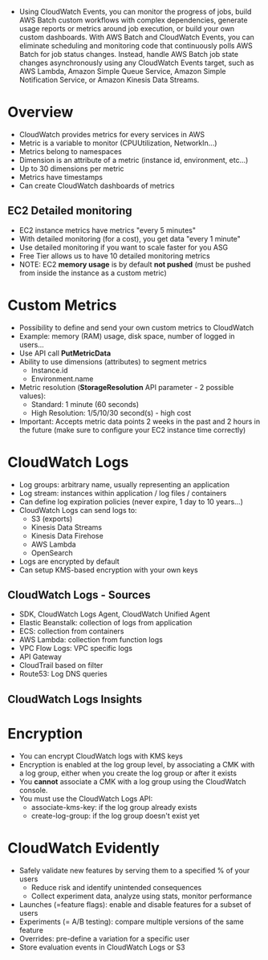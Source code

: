 - Using CloudWatch Events, you can monitor the progress of jobs, build AWS Batch custom workflows with complex dependencies, generate usage reports or metrics around job execution, or build your own custom dashboards. With AWS Batch and CloudWatch Events, you can eliminate scheduling and monitoring code that continuously polls AWS Batch for job status changes. Instead, handle AWS Batch job state changes asynchronously using any CloudWatch Events target, such as AWS Lambda, Amazon Simple Queue Service, Amazon Simple Notification Service, or Amazon Kinesis Data Streams.

# Overview

- CloudWatch provides metrics for every services in AWS
- Metric is a variable to monitor (CPUUtilization, NetworkIn...)
- Metrics belong to namespaces
- Dimension is an attribute of a metric (instance id, environment, etc...)
- Up to 30 dimensions per metric
- Metrics have timestamps
- Can create CloudWatch dashboards of metrics

## EC2 Detailed monitoring

- EC2 instance metrics have metrics "every 5 minutes"
- With detailed monitoring (for a cost), you get data "every 1 minute"
- Use detailed monitoring if you want to scale faster for you ASG
- Free Tier allows us to have 10 detailed monitoring metrics
- NOTE: EC2 **memory usage** is by default **not pushed** (must be pushed from inside the instance as a custom metric)

# Custom Metrics

- Possibility to define and send your own custom metrics to CloudWatch
- Example: memory (RAM) usage, disk space, number of logged in users...
- Use API call **PutMetricData**
- Ability to use dimensions (attributes) to segment metrics
  - Instance.id
  - Environment.name
- Metric resolution (**StorageResolution** API parameter - 2 possible values):
  - Standard: 1 minute (60 seconds)
  - High Resolution: 1/5/10/30 second(s) - high cost
- Important: Accepts metric data points 2 weeks in the past and 2 hours in the future (make sure to configure your EC2 instance time correctly)

# CloudWatch Logs

- Log groups: arbitrary name, usually representing an application
- Log stream: instances within application / log files / containers
- Can define log expiration policies (never expire, 1 day to 10 years...)
- CloudWatch Logs can send logs to:
  - S3 (exports)
  - Kinesis Data Streams
  - Kinesis Data Firehose
  - AWS Lambda
  - OpenSearch
- Logs are encrypted by default
- Can setup KMS-based encryption with your own keys

## CloudWatch Logs - Sources

- SDK, CloudWatch Logs Agent, CloudWatch Unified Agent
- Elastic Beanstalk: collection of logs from application
- ECS: collection from containers
- AWS Lambda: collection from function logs
- VPC Flow Logs: VPC specific logs
- API Gateway
- CloudTrail based on filter
- Route53: Log DNS queries

## CloudWatch Logs Insights

# Encryption

- You can encrypt CloudWatch logs with KMS keys
- Encryption is enabled at the log group level, by associating a CMK with a log group, either when you create the log group or after it exists
- You **cannot** associate a CMK with a log group using the CloudWatch console.
- You must use the CloudWatch Logs API:
  - associate-kms-key: if the log group already exists
  - create-log-group: if the log group doesn't exist yet

# CloudWatch Evidently

- Safely validate new features by serving them to a specified % of your users
  - Reduce risk and identify unintended consequences
  - Collect experiment data, analyze using stats, monitor performance
- Launches (=feature flags): enable and disable features for a subset of users
- Experiments (= A/B testing): compare multiple versions of the same feature
- Overrides: pre-define a variation for a specific user
- Store evaluation events in CloudWatch Logs or S3
